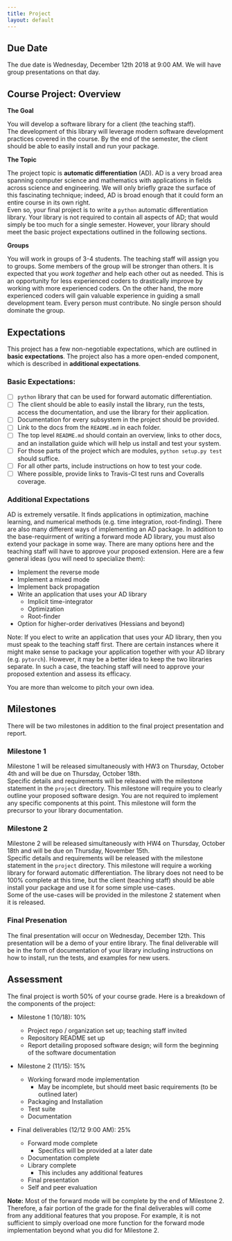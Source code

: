 ```yaml
---
title: Project
layout: default
---
```


## Due Date ##

The due date is Wednesday, December 12th 2018 at 9:00 AM.  We will have group 
presentations on that day.

## Course Project:  Overview

**The Goal**

You will develop a software library for a client (the teaching staff).  
The development of this library will leverage modern software development 
practices covered in the course.  By the end of the semester, 
the client should be able to easily install and run your package.

**The Topic**

The project topic is **automatic differentiation** (AD).  AD is a very broad area spanning computer science and 
mathematics with applications in fields across science and engineering.  We will only briefly graze the surface 
of this fascinating technique; indeed, AD is broad enough that it could form an entire course in its own right.  
Even so, your final project is to write a `python` automatic differentiation library.  Your library is not 
required to contain all aspects of AD; that would simply be too much for a single semester.  However, your library 
should meet the basic project expectations outlined in the following sections.

**Groups** 

You will work in groups of 3-4 students.  The teaching staff will assign you to groups.  Some members of the group will 
be stronger than others.  It is expected that you *work together* and help each other out as needed.  This is an 
opportunity for less experienced coders to drastically improve by working with more experienced coders.  On the other 
hand, the more experienced coders will gain valuable experience in guiding a small development team.  Every person must 
contribute.  No single person should dominate the group.

## Expectations 
This project has a few non-negotiable expectations, which are outlined in **basic expectations**.  The project also 
has a more open-ended component, which is described in **additional expectations**.

### Basic Expectations:
- [ ] `python` library that can be used for forward automatic differentiation.
- [ ] The client should be able to easily install the library, run the tests, access the documentation, and use the 
library for their application.
- [ ] Documentation for every subsystem in the project should be provided.
- [ ] Link to the docs from the ``README.md`` in each folder.
- [ ] The top level ``README.md`` should contain an overview, links to other docs, and an installation guide which 
will help us install and test your system.
- [ ] For those parts of the project which are modules, ``python setup.py test`` should 
suffice.
- [ ] For all other parts, include instructions on how to test your code. 
- [ ] Where possible, provide links to Travis-CI test runs and Coveralls coverage.
 
### Additional Expectations
AD is extremely versatile.  It finds applications in optimization, machine learning, and numerical methods (e.g. 
time integration, root-finding).  There are also many different ways of implementing an AD package.  In addition to 
the base-requirment of writing a forward mode AD library, you must also extend your package in some way.  There are 
many options here and the teaching staff will have to approve your proposed extension.  Here are a few general ideas 
(you will need to specialize them):
* Implement the reverse mode
* Implement a mixed mode
* Implement back propagation
* Write an application that uses your AD library
  - Implicit time-integrator
  - Optimization
  - Root-finder
* Option for higher-order derivatives (Hessians and beyond)

Note:  If you elect to write an application that uses your AD library, then you must speak to the teaching staff 
first.  There are certain instances where it might make sense to package your application together with your AD 
library (e.g. `pytorch`).  However, it may be a better idea to keep the two libraries separate.  In such a case, 
the teaching staff will need to approve your proposed extention and assess its efficacy.

You are more than welcome to pitch your own idea.

<!--
As you will see during the semester, automatic differentiation has two primary modes of operation: forward and 
reverse mode.  Each mode has its benefits and shortcomings, but the forward mode is generally easier to implement.  
-->

<!--
You are required to add a non-trivial feature to your library of your choosing.  
If you are having difficulty coming up with a compelling new feature, please 
set up an appointment with me to discuss possible ideas.  The teaching staff 
will be able to give you a few suggestions if need be.
-->

## Milestones
There will be two milestones in addition to the final project presentation and report.

### Milestone 1
Milestone 1 will be released simultaneously with HW3 on Thursday, October 4th and will be due on Thursday, October 18th.  
Specific details and requirements will be released with the milestone statement in the `project` directory.  This milestone 
will require you to clearly outline your proposed software design.  You are not required to implement any specific 
components at this point.  This milestone will form the precursor to your library documentation. 

### Milestone 2
Milestone 2 will be released simultaneously with HW4 on Thursday, October 18th and will be due on Thursday, November 15th.  
Specific details and requirements will be released with the milestone statement in the `project` directory.  This milestone 
will require a working library for forward automatic differentiation.  The library does not need to be 100% complete at this 
time, but the client (teaching staff) should be able install your package and use it for some simple use-cases.  
Some of the use-cases will be provided in the milestone 2 statement when it is released.

### Final Presenation
The final presentation will occur on Wednesday, December 12th.  This presentation will 
be a demo of your entire library.  The final deliverable will be in the form of 
documentation of your library including instructions on how to install, run the tests, 
and examples for new users.

## Assessment
The final project is worth 50% of your course grade. Here is a breakdown of the components of the project:

* Milestone 1 (10/18): 10% 
  - Project repo / organization set up; teaching staff invited
  - Repository README set up
  - Report detailing proposed software design; will form the beginning of the software documentation

* Milestone 2 (11/15): 15%
  - Working forward mode implementation
    - May be incomplete, but should meet basic requirements (to be outlined later)
  - Packaging and Installation
  - Test suite
  - Documentation
* Final deliverables (12/12 9:00 AM): 25%
  - Forward mode complete
    - Specifics will be provided at a later date
  - Documentation complete
  - Library complete
    - This includes any additional features
  - Final presentation
  - Self and peer evaluation

**Note:** Most of the forward mode will be complete by the end of Milestone 2.  Therefore, a fair portion of the grade for the 
final deliverables will come from any additional features that you propose.  For example, it is not sufficient to simply 
overload one more function for the forward mode implementation beyond what you did for Milestone 2.
